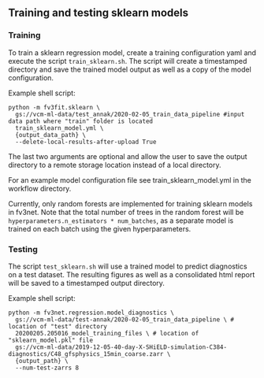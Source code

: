 ## Training and testing sklearn models

### Training
To train a sklearn regression model, create a training configuration yaml and execute
the script `train_sklearn.sh`. The script will create a timestamped directory and save
the trained model output as well as a copy of the model configuration.

Example shell script:
```
python -m fv3fit.sklearn \
  gs://vcm-ml-data/test_annak/2020-02-05_train_data_pipeline #input data path where "train" folder is located
  train_sklearn_model.yml \
  {output_data_path} \
  --delete-local-results-after-upload True
```
The last two arguments are optional and allow the user to save the output directory to
a remote storage location instead of a local directory.

For an example model configuration file see train_sklearn_model.yml in the workflow directory.

Currently, only random forests are implemented for training sklearn models in fv3net.
Note that the total number of trees in the random forest will be
`hyperparameters.n_estimators * num_batches`, as a separate model is trained on each
batch using the given hyperparameters.

### Testing
The script `test_sklearn.sh` will use a trained model to predict diagnostics on a test
dataset. The resulting figures as well as a consolidated html report will be saved to
a timestamped output directory.

Example shell script:
```
python -m fv3net.regression.model_diagnostics \
  gs://vcm-ml-data/test-annak/2020-02-05_train_data_pipeline \ # location of "test" directory
  20200205.205016_model_training_files \ # location of "sklearn_model.pkl" file
  gs://vcm-ml-data/2019-12-05-40-day-X-SHiELD-simulation-C384-diagnostics/C48_gfsphysics_15min_coarse.zarr \
  {output_path} \
  --num-test-zarrs 8
```
